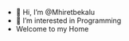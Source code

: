 - 👋 Hi, I’m @Mhiretbekalu
- 👀 I’m interested in Programming 
- Welcome to my Home
<!---
Mhiretbekalu/Mhiretbekalu is a ✨ special ✨ repository because its `README.md` (this file) appears on your GitHub profile.
You can click the Preview link to take a look at your changes.
--->
